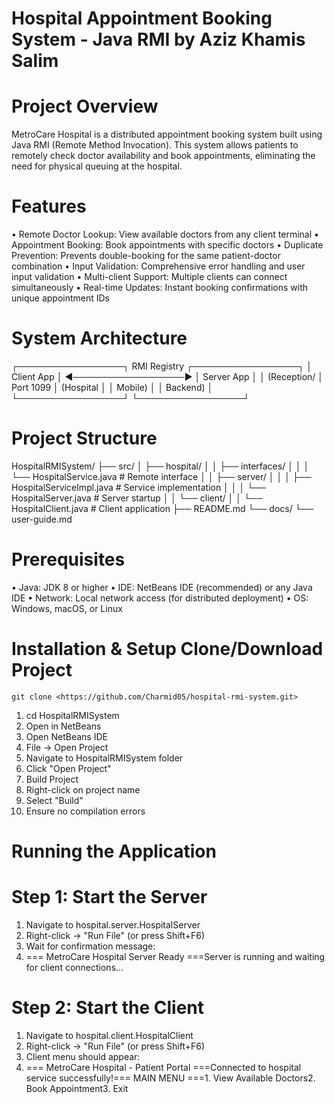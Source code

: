           
          
   # Hospital Appointment Booking System - Java RMI by Aziz Khamis Salim

 # Project Overview
MetroCare Hospital is a distributed appointment booking system built using Java RMI (Remote Method Invocation). This system allows patients to remotely check doctor availability and book appointments, eliminating the need for physical queuing at the hospital.

  # Features
•	Remote Doctor Lookup: View available doctors from any client terminal
•	Appointment Booking: Book appointments with specific doctors
•	Duplicate Prevention: Prevents double-booking for the same patient-doctor combination
•	Input Validation: Comprehensive error handling and user input validation
•	Multi-client Support: Multiple clients can connect simultaneously
•	Real-time Updates: Instant booking confirmations with unique appointment IDs

   # System Architecture
┌─────────────────┐    RMI Registry     ┌─────────────────┐
│   Client App    │ ◄──────────────────► │   Server App    │
│  (Reception/    │      Port 1099      │  (Hospital      │
│   Mobile)       │                     │   Backend)      │
└─────────────────┘                     └─────────────────┘


   #   Project Structure

HospitalRMISystem/
├── src/
│   ├── hospital/
│   │   ├── interfaces/
│   │   │   └── HospitalService.java      # Remote interface
│   │   ├── server/
│   │   │   ├── HospitalServiceImpl.java  # Service implementation
│   │   │   └── HospitalServer.java       # Server startup
│   │   └── client/
│   │       └── HospitalClient.java       # Client application
├── README.md
└── docs/
    └── user-guide.md

   #     Prerequisites

•	Java: JDK 8 or higher
•	IDE: NetBeans IDE (recommended) or any Java IDE
•	Network: Local network access (for distributed deployment)
•	OS: Windows, macOS, or Linux


   #     Installation & Setup Clone/Download Project

    git clone <https://github.com/Charmid05/hospital-rmi-system.git>

1. cd HospitalRMISystem
2. Open in NetBeans
3.	Open NetBeans IDE
4.	File → Open Project
5.	Navigate to HospitalRMISystem folder
6.	Click "Open Project"
7. Build Project
8.	Right-click on project name
9.	Select "Build"
10. Ensure no compilation errors


#    Running the Application

   #   Step 1: Start the Server

1.	Navigate to hospital.server.HospitalServer
2.	Right-click → "Run File" (or press Shift+F6)
3.	Wait for confirmation message: 
4.	=== MetroCare Hospital Server Ready ===Server is running and waiting for client connections...

   # Step 2: Start the Client
   
1.	Navigate to hospital.client.HospitalClient
2.	Right-click → "Run File" (or press Shift+F6)
3.	Client menu should appear: 
4.	=== MetroCare Hospital - Patient Portal ===Connected to hospital service successfully!=== MAIN MENU ===1. View Available Doctors2. Book Appointment3. Exit
